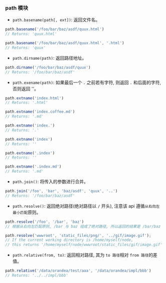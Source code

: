 ### path 模块

* `path.basename(path[, ext])`: 返回文件名。

```js
path.basename('/foo/bar/baz/asdf/quux.html')
// Returns: 'quux.html'

path.basename('/foo/bar/baz/asdf/quux.html', '.html')
// Returns: 'quux'
```

* `path.dirname(path)`: 返回路径地址。

```js
path.dirname('/foo/bar/baz/asdf/quux')
// Returns: '/foo/bar/baz/asdf'
```

* `path.exename(path)`: 如果最后一个 `.` 之前若有字符, 则返回 `.` 和后面的字符, 否则返回 ''。

```js
path.extname('index.html')
// Returns: '.html'

path.extname('index.coffee.md')
// Returns: '.md'

path.extname('index.')
// Returns: '.'

path.extname('index')
// Returns: ''

path.extname('.index')
// Returns: ''

path.extname('.index.md')
// Returns: '.md'
```

* `path.join()`: 将传入的参数进行合并。

```js
path.join('/foo', 'bar', 'baz/asdf', 'quux', '..')
// Returns: '/foo/bar/baz/asdf'
```

* `path.resolve()`: 返回绝对路径(绝对路径以 `/` 开头), 注意该 api 遵循`从右向左最小匹配`原则。

```js
path.resolve('/foo', '/bar', 'baz')
// 根据从右向左匹配原则, /bar 与 baz 组成了绝对路径, 所以返回的结果是 /bar/baz

path.resolve('wwwroot', 'static_files/png/', '../gif/image.gif');
// If the current working directory is /home/myself/node,
// this returns '/home/myself/node/wwwroot/static_files/gif/image.gif'
```

* `path.relative(from, to)`: 返回相对路径, 其为 `to 路径`相对 `from 路径`的差值。

```js
path.relative('/data/orandea/test/aaa', '/data/orandea/impl/bbb')
// Returns: '../../impl/bbb'
```
